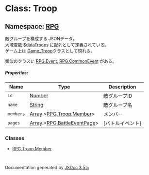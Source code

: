 # Class: Troop

## Namespace: [RPG](RPG.md)

敵グループを構成する JSONデータ。<br />
大域変数 [$dataTroops](global.md#datatroops-arrayrpgtroop) に配列として定義されている。<br />
ゲーム上は [Game_Troop](Game_Troop.md)クラスとして現れる。

類似のクラスに [RPG.Event](RPG.Event.md), [RPG.CommonEvent](RPG.CommonEvent.md) がある。


##### Properties:

| Name | Type | Description |
| --- | --- | --- |
| `id` | [Number](Number.md) | 敵グループID |
| `name` | [String](String.md) | 敵グループ名 |
| `members` | [Array](Array.md).<[RPG.Troop.Member](RPG.Troop.Member.md)> | メンバー |
| `pages` | [Array](Array.md).<[RPG.BattleEventPage](RPG.BattleEventPage.md)> | [バトルイベント] |

### Classes

* [RPG.Troop.Member](RPG.Troop.Member.md)

 <br>

  Documentation generated by [JSDoc 3.5.5](https://github.com/jsdoc3/jsdoc)
